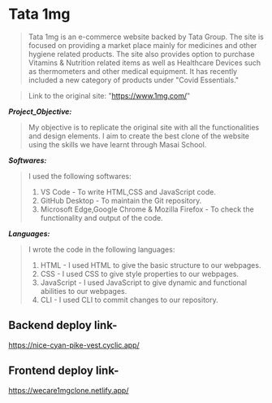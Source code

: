 

# Tata 1mg

>Tata 1mg is an e-commerce website backed by Tata Group. The site is focused on providing a market place mainly for medicines and other hygiene related products. The site also provides option to purchase Vitamins & Nutrition related items as well as Healthcare Devices such as thermometers and other medical equipment. It has recently included a new category of products under "Covid Essentials."

>Link to the original site: "https://www.1mg.com/"

***Project_Objective:***
>My objective is to replicate the original site with all the functionalities and design elements. I aim to create the best clone of the website using the skills we have learnt through Masai School.

***Softwares:***
>I used the following softwares: 
>1. VS Code - To write HTML,CSS and JavaScript code. 
>2. GitHub Desktop - To maintain the Git repository. 
>3. Microsoft Edge,Google Chrome & Mozilla Firefox - To check the functionality and output of the code.

***Languages:***
>I wrote the code in the following languages: 
>1. HTML - I used HTML to give the basic structure to our webpages. 
>2. CSS - I used CSS to give style properties to our webpages. 
>3. JavaScript - I used JavaScript to give dynamic and functional abilities to our webpages. 
>4. CLI - I used CLI to commit changes to our repository.

## Backend deploy link-
https://nice-cyan-pike-vest.cyclic.app/

## Frontend deploy link-
https://wecare1mgclone.netlify.app/





